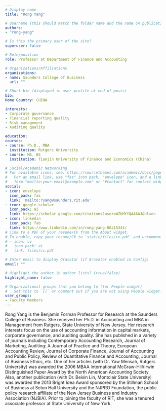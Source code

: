 ```yaml
---
# Display name
title: "Rong Yang"

# Username (this should match the folder name and the name on publications)
authors:
- "rong-yang"

# Is this the primary user of the site?
superuser: false

# Role/position
role: Professor at Department of Finance and Accounting

# Organizations/Affiliations
organizations:
- name: Saunders College of Business
  url: ""

# Short bio (displayed in user profile at end of posts)
bio: 
Home Country: CHINA

interests:
- Corporate governance
- Financial reporting quality
- Risk management
- Auditing quality

education:
courses:
- course: Ph.D., MBA
  institution: Rutgers University
- course: MS, BS
  institution: Tianjin University of Finance and Economics (China)

# Social/Academic Networking
# For available icons, see: https://sourcethemes.com/academic/docs/page-builder/#icons
#   For an email link, use "fas" icon pack, "envelope" icon, and a link in the
#   form "mailto:your-email@example.com" or "#contact" for contact widget.
social:
- icon: envelope
  icon_pack: fas
  link: 'mailto:ryang@saunders.rit.edu'
- icon: google-scholar
  icon_pack: ai
  link: https://scholar.google.com/citations?user=WZbMYYQAAAAJ&hl=en
- icon: linkedin
  icon_pack: fab
  link: https://www.linkedin.com/in/rong-yang-00a15344/
# Link to a PDF of your resume/CV from the About widget.
# To enable, copy your resume/CV to `static/files/cv.pdf` and uncomment the lines below.
# - icon: cv
#   icon_pack: ai
#   link: files/cv.pdf

# Enter email to display Gravatar (if Gravatar enabled in Config)
email: ""

# Highlight the author in author lists? (true/false)
highlight_name: false

# Organizational groups that you belong to (for People widget)
#   Set this to `[]` or comment out if you are not using People widget.
user_groups:
- Faculty Members
---
```


Rong Yang is the Benjamin Forman Professor for Research at the Saunders College of Business. She received her Ph.D. in Accounting and MBA in Management from Rutgers, State University of New Jersey. Her research interests focus on the use of accounting information in capital markets, corporate governance, and auditing quality. She has published in a variety of journals including Contemporary Accounting Research, Journal of Marketing, Auditing: A Journal of Practice and Theory, European Accounting Review, Journal of Corporate Finance, Journal of Accounting and Public Policy, Review of Quantitative Finance and Accounting, Journal of Business Ethics, etc. One of her articles (with Dr. Yaw Mensah, Rutgers University) was awarded the 2006 MBAA International McGraw-Hill/Irwin Distinguished Paper Award by the North American Accounting Society. Also, another publication (with Dr. Beixin Lin, Montclair State University) was awarded the 2013 Bright Idea Award sponsored by the Stillman School of Business at Seton Hall University and the NJPRO Foundation, the public policy research affiliate of the New Jersey Business and Industry Association (NJBIA). Prior to joining the faculty of RIT, she was a tenured associate professor at State University of New York.
